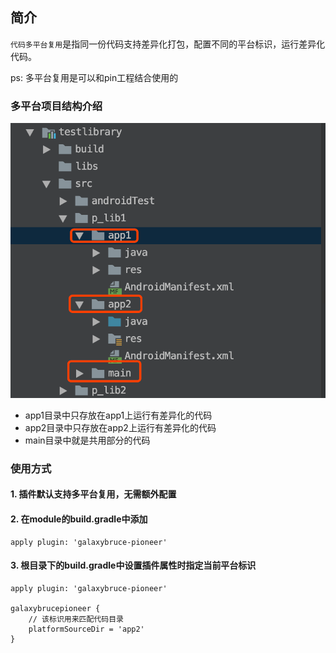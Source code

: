 ## 简介
`代码多平台复用`是指同一份代码支持差异化打包，配置不同的平台标识，运行差异化代码。

ps: 多平台复用是可以和pin工程结合使用的

### 多平台项目结构介绍
![多平台项目结构](./images/mutilplatform.png)

* app1目录中只存放在app1上运行有差异化的代码
* app2目录中只存放在app2上运行有差异化的代码
* main目录中就是共用部分的代码

### 使用方式
#### 1. 插件默认支持多平台复用，无需额外配置

#### 2. 在module的build.gradle中添加
```
apply plugin: 'galaxybruce-pioneer'
```

#### 3. 根目录下的build.gradle中设置插件属性时指定当前平台标识
```
apply plugin: 'galaxybruce-pioneer'

galaxybrucepioneer {
    // 该标识用来匹配代码目录
    platformSourceDir = 'app2'
}
```









